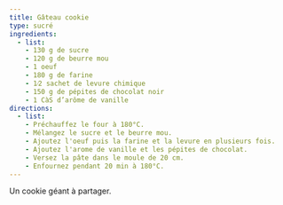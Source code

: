 ```yaml
---
title: Gâteau cookie
type: sucré
ingredients:
  - list:
    - 130 g de sucre
    - 120 g de beurre mou
    - 1 oeuf
    - 180 g de farine
    - 1⁄2 sachet de levure chimique
    - 150 g de pépites de chocolat noir
    - 1 CàS d’arôme de vanille
directions:
  - list:
    - Préchauffez le four à 180°C.
    - Mélangez le sucre et le beurre mou.
    - Ajoutez l'oeuf puis la farine et la levure en plusieurs fois.
    - Ajoutez l'arome de vanille et les pépites de chocolat.
    - Versez la pâte dans le moule de 20 cm.
    - Enfournez pendant 20 min à 180°C.
---
```


Un cookie géant à partager.

